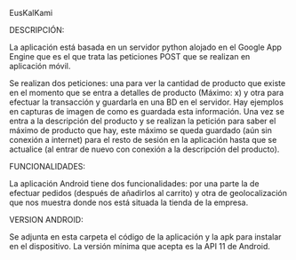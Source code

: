 EusKalKami


DESCRIPCIÓN:


La aplicación está basada en un servidor python alojado en el Google App Engine que es el que trata las peticiones POST que se realizan en aplicación móvil.


Se realizan dos peticiones: una para ver la cantidad de producto que existe en el momento que se entra a detalles de producto (Máximo: x) y otra para efectuar la transacción y guardarla en una BD en el servidor. Hay ejemplos en capturas de imagen de como es guardada esta información.
Una vez se entra a la descripción del producto y se realizan la petición para saber el máximo de producto que hay, este máximo se queda guardado (aún sin conexión a internet) para el resto de sesión en la aplicación hasta que se actualice (al entrar de nuevo con conexión a la descripción del producto).


FUNCIONALIDADES:

La aplicación Android tiene dos funcionalidades: por una parte la de efectuar pedidos (después de añadirlos al carrito) y otra de geolocalización que nos muestra donde nos está situada la tienda de la empresa.


VERSION ANDROID:


Se adjunta en esta carpeta el código de la aplicación y la apk para instalar en el dispositivo. 
La versión mínima que acepta es la API 11 de Android.